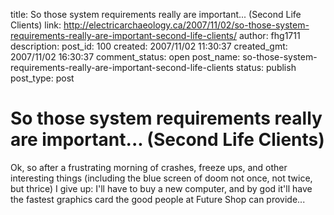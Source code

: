 title: So those system requirements really are important... (Second Life Clients)
link: http://electricarchaeology.ca/2007/11/02/so-those-system-requirements-really-are-important-second-life-clients/
author: fhg1711
description: 
post_id: 100
created: 2007/11/02 11:30:37
created_gmt: 2007/11/02 16:30:37
comment_status: open
post_name: so-those-system-requirements-really-are-important-second-life-clients
status: publish
post_type: post

# So those system requirements really are important... (Second Life Clients)

Ok, so after a frustrating morning of crashes, freeze ups, and other interesting things (including the blue screen of doom not once, not twice, but thrice) I give up: I'll have to buy a new computer, and by god it'll have the fastest graphics card the good people at Future Shop can provide...